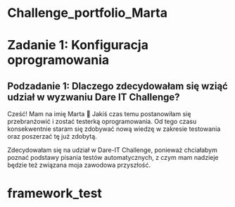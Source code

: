 # Challenge_portfolio_Marta

# Zadanie 1: Konfiguracja oprogramowania
## Podzadanie 1: Dlaczego zdecydowałam się wziąć udział w wyzwaniu Dare IT Challenge?

Cześć! Mam na imię Marta 🙂 
Jakiś czas temu postanowiłam się przebranżowić i zostać testerką oprogramowania. 
Od tego czasu konsekwentnie staram się zdobywać nową wiedzę w zakresie testowania 
oraz poszerzać tę już zdobytą.

Zdecydowałam się na udział w Dare-IT Challenge, ponieważ chciałabym poznać podstawy pisania testów automatycznych,
z czym mam nadzieje będzie też związana moja zawodowa przyszłość. 

# framework_test
